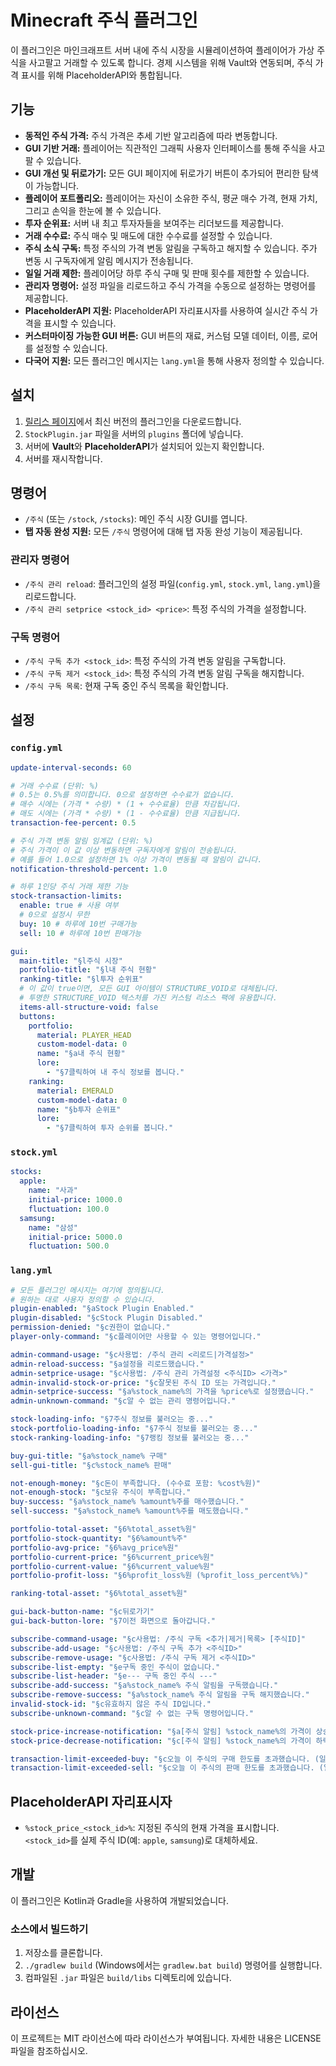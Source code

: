 # Minecraft 주식 플러그인

이 플러그인은 마인크래프트 서버 내에 주식 시장을 시뮬레이션하여 플레이어가 가상 주식을 사고팔고 거래할 수 있도록 합니다. 경제 시스템을 위해 Vault와 연동되며, 주식 가격 표시를 위해 PlaceholderAPI와 통합됩니다.

## 기능

-   **동적인 주식 가격:** 주식 가격은 추세 기반 알고리즘에 따라 변동합니다.
-   **GUI 기반 거래:** 플레이어는 직관적인 그래픽 사용자 인터페이스를 통해 주식을 사고팔 수 있습니다.
-   **GUI 개선 및 뒤로가기:** 모든 GUI 페이지에 뒤로가기 버튼이 추가되어 편리한 탐색이 가능합니다.
-   **플레이어 포트폴리오:** 플레이어는 자신이 소유한 주식, 평균 매수 가격, 현재 가치, 그리고 손익을 한눈에 볼 수 있습니다.
-   **투자 순위표:** 서버 내 최고 투자자들을 보여주는 리더보드를 제공합니다.
-   **거래 수수료:** 주식 매수 및 매도에 대한 수수료를 설정할 수 있습니다.
-   **주식 소식 구독:** 특정 주식의 가격 변동 알림을 구독하고 해지할 수 있습니다. 주가 변동 시 구독자에게 알림 메시지가 전송됩니다.
-   **일일 거래 제한:** 플레이어당 하루 주식 구매 및 판매 횟수를 제한할 수 있습니다.
-   **관리자 명령어:** 설정 파일을 리로드하고 주식 가격을 수동으로 설정하는 명령어를 제공합니다.
-   **PlaceholderAPI 지원:** PlaceholderAPI 자리표시자를 사용하여 실시간 주식 가격을 표시할 수 있습니다.
-   **커스터마이징 가능한 GUI 버튼:** GUI 버튼의 재료, 커스텀 모델 데이터, 이름, 로어를 설정할 수 있습니다.
-   **다국어 지원:** 모든 플러그인 메시지는 `lang.yml`을 통해 사용자 정의할 수 있습니다.

## 설치

1.  [릴리스 페이지](LINK_TO_RELEASES_PAGE)에서 최신 버전의 플러그인을 다운로드합니다.
2.  `StockPlugin.jar` 파일을 서버의 `plugins` 폴더에 넣습니다.
3.  서버에 **Vault**와 **PlaceholderAPI**가 설치되어 있는지 확인합니다.
4.  서버를 재시작합니다.

## 명령어

-   `/주식` (또는 `/stock`, `/stocks`): 메인 주식 시장 GUI를 엽니다.
-   **탭 자동 완성 지원:** 모든 `/주식` 명령어에 대해 탭 자동 완성 기능이 제공됩니다.

### 관리자 명령어

-   `/주식 관리 reload`: 플러그인의 설정 파일(`config.yml`, `stock.yml`, `lang.yml`)을 리로드합니다.
-   `/주식 관리 setprice <stock_id> <price>`: 특정 주식의 가격을 설정합니다.

### 구독 명령어

-   `/주식 구독 추가 <stock_id>`: 특정 주식의 가격 변동 알림을 구독합니다.
-   `/주식 구독 제거 <stock_id>`: 특정 주식의 가격 변동 알림 구독을 해지합니다.
-   `/주식 구독 목록`: 현재 구독 중인 주식 목록을 확인합니다.

## 설정

### `config.yml`

```yaml
update-interval-seconds: 60

# 거래 수수료 (단위: %)
# 0.5는 0.5%를 의미합니다. 0으로 설정하면 수수료가 없습니다.
# 매수 시에는 (가격 * 수량) * (1 + 수수료율) 만큼 차감됩니다.
# 매도 시에는 (가격 * 수량) * (1 - 수수료율) 만큼 지급됩니다.
transaction-fee-percent: 0.5

# 주식 가격 변동 알림 임계값 (단위: %)
# 주식 가격이 이 값 이상 변동하면 구독자에게 알림이 전송됩니다.
# 예를 들어 1.0으로 설정하면 1% 이상 가격이 변동될 때 알림이 갑니다.
notification-threshold-percent: 1.0

# 하루 1인당 주식 거래 제한 기능
stock-transaction-limits:
  enable: true # 사용 여부
  # 0으로 설정시 무한
  buy: 10 # 하루에 10번 구매가능
  sell: 10 # 하루에 10번 판매가능

gui:
  main-title: "§l주식 시장"
  portfolio-title: "§l내 주식 현황"
  ranking-title: "§l투자 순위표"
  # 이 값이 true이면, 모든 GUI 아이템이 STRUCTURE_VOID로 대체됩니다.
  # 투명한 STRUCTURE_VOID 텍스처를 가진 커스텀 리소스 팩에 유용합니다.
  items-all-structure-void: false
  buttons:
    portfolio:
      material: PLAYER_HEAD
      custom-model-data: 0
      name: "§a내 주식 현황"
      lore:
        - "§7클릭하여 내 주식 정보를 봅니다."
    ranking:
      material: EMERALD
      custom-model-data: 0
      name: "§b투자 순위표"
      lore:
        - "§7클릭하여 투자 순위를 봅니다."
```

### `stock.yml`

```yaml
stocks:
  apple:
    name: "사과"
    initial-price: 1000.0
    fluctuation: 100.0
  samsung:
    name: "삼성"
    initial-price: 5000.0
    fluctuation: 500.0
```

### `lang.yml`

```yaml
# 모든 플러그인 메시지는 여기에 정의됩니다.
# 원하는 대로 사용자 정의할 수 있습니다.
plugin-enabled: "§aStock Plugin Enabled."
plugin-disabled: "§cStock Plugin Disabled."
permission-denied: "§c권한이 없습니다."
player-only-command: "§c플레이어만 사용할 수 있는 명령어입니다."

admin-command-usage: "§c사용법: /주식 관리 <리로드|가격설정>"
admin-reload-success: "§a설정을 리로드했습니다."
admin-setprice-usage: "§c사용법: /주식 관리 가격설정 <주식ID> <가격>"
admin-invalid-stock-or-price: "§c잘못된 주식 ID 또는 가격입니다."
admin-setprice-success: "§a%stock_name%의 가격을 %price%로 설정했습니다."
admin-unknown-command: "§c알 수 없는 관리 명령어입니다."

stock-loading-info: "§7주식 정보를 불러오는 중..."
stock-portfolio-loading-info: "§7주식 정보를 불러오는 중..."
stock-ranking-loading-info: "§7랭킹 정보를 불러오는 중..."

buy-gui-title: "§a%stock_name% 구매"
sell-gui-title: "§c%stock_name% 판매"

not-enough-money: "§c돈이 부족합니다. (수수료 포함: %cost%원)"
not-enough-stock: "§c보유 주식이 부족합니다."
buy-success: "§a%stock_name% %amount%주를 매수했습니다."
sell-success: "§a%stock_name% %amount%주를 매도했습니다."

portfolio-total-asset: "§6%total_asset%원"
portfolio-stock-quantity: "§6%amount%주"
portfolio-avg-price: "§6%avg_price%원"
portfolio-current-price: "§6%current_price%원"
portfolio-current-value: "§6%current_value%원"
portfolio-profit-loss: "§6%profit_loss%원 (%profit_loss_percent%%)"

ranking-total-asset: "§6%total_asset%원"

gui-back-button-name: "§c뒤로가기"
gui-back-button-lore: "§7이전 화면으로 돌아갑니다."

subscribe-command-usage: "§c사용법: /주식 구독 <추가|제거|목록> [주식ID]"
subscribe-add-usage: "§c사용법: /주식 구독 추가 <주식ID>"
subscribe-remove-usage: "§c사용법: /주식 구독 제거 <주식ID>"
subscribe-list-empty: "§e구독 중인 주식이 없습니다."
subscribe-list-header: "§e--- 구독 중인 주식 ---"
subscribe-add-success: "§a%stock_name% 주식 알림을 구독했습니다."
subscribe-remove-success: "§a%stock_name% 주식 알림을 구독 해지했습니다."
invalid-stock-id: "§c유효하지 않은 주식 ID입니다."
subscribe-unknown-command: "§c알 수 없는 구독 명령어입니다."

stock-price-increase-notification: "§a[주식 알림] %stock_name%의 가격이 상승했습니다! (§f%old_price%원 -> %new_price%원, +%change_percent%%)"
stock-price-decrease-notification: "§c[주식 알림] %stock_name%의 가격이 하락했습니다! (§f%old_price%원 -> %new_price%원, %change_percent%%)"

transaction-limit-exceeded-buy: "§c오늘 이 주식의 구매 한도를 초과했습니다. (일일 한도: %limit%회)"
transaction-limit-exceeded-sell: "§c오늘 이 주식의 판매 한도를 초과했습니다. (일일 한도: %limit%회)"
```

## PlaceholderAPI 자리표시자

-   `%stock_price_<stock_id>%`: 지정된 주식의 현재 가격을 표시합니다. `<stock_id>`를 실제 주식 ID(예: `apple`, `samsung`)로 대체하세요.

## 개발

이 플러그인은 Kotlin과 Gradle을 사용하여 개발되었습니다.

### 소스에서 빌드하기

1.  저장소를 클론합니다.
2.  `./gradlew build` (Windows에서는 `gradlew.bat build`) 명령어를 실행합니다.
3.  컴파일된 `.jar` 파일은 `build/libs` 디렉토리에 있습니다.

## 라이선스

이 프로젝트는 MIT 라이선스에 따라 라이선스가 부여됩니다. 자세한 내용은 LICENSE 파일을 참조하십시오.